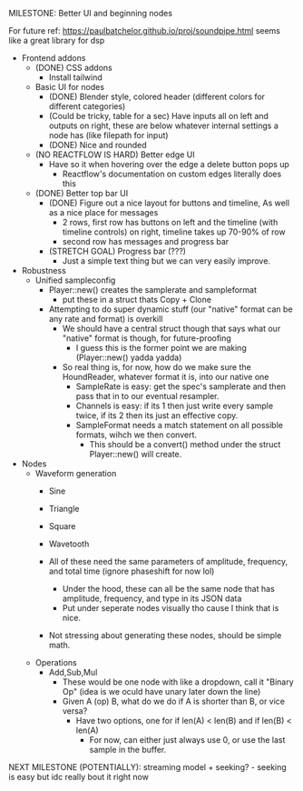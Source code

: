 MILESTONE: Better UI and beginning nodes

For future ref: https://paulbatchelor.github.io/proj/soundpipe.html seems like a great library for dsp
 
- Frontend addons
    - (DONE) CSS addons
        - Install tailwind
    - Basic UI for nodes
        - (DONE) Blender style, colored header (different colors for different categories)
        - (Could be tricky, table for a sec) Have inputs all on left and outputs on right, these are below whatever internal settings a node has (like filepath for input)
        - (DONE) Nice and rounded
    - (NO REACTFLOW IS HARD) Better edge UI
        - Have so it when hovering over the edge a delete button pops up
            - Reactflow's documentation on custom edges literally does this
    - (DONE) Better top bar UI
        - (DONE) Figure out a nice layout for buttons and timeline, As well as a nice place for messages
            - 2 rows, first row has buttons on left and the timeline (with timeline controls) on right, timeline takes up 70-90% of row
            - second row has messages and progress bar
        - (STRETCH GOAL) Progress bar (???)
            - Just a simple text thing but we can very easily improve.
- Robustness
    - Unified sampleconfig
        - Player::new() creates the samplerate and sampleformat
            - put these in a struct thats Copy + Clone
        - Attempting to do super dynamic stuff (our "native" format can be any rate and format) is overkill
            - We should have a central struct though that says what our "native" format is though, for future-proofing
                - I guess this is the former point we are making (Player::new() yadda yadda)
            - So real thing is, for now, how do we make sure the HoundReader, whatever format it is, into our native one
                - SampleRate is easy: get the spec's samplerate and then pass that in to our eventual resampler.
                - Channels is easy: if its 1 then just write every sample twice, if its 2 then its just an effective copy.
                - SampleFormat needs a match statement on all possible formats, wihch we then convert.
                    - This should be a convert() method under the struct Player::new() will create. 
- Nodes
    - Waveform generation
        - Sine
        - Triangle
        - Square
        - Wavetooth

        - All of these need the same parameters of amplitude, frequency, and total time (ignore phaseshift for now lol)
            - Under the hood, these can all be the same node that has amplitude, frequency, and type in its JSON data
            - Put under seperate nodes visually tho cause I think that is nice.
        - Not stressing about generating these nodes, should be simple math.
    - Operations
        - Add,Sub,Mul
            - These would be one node with like a dropdown, call it "Binary Op" (idea is we oculd have unary later down the line)
            - Given A (op) B, what do we do if A is shorter than B, or vice versa?
                - Have two options, one for if len(A) < len(B) and if len(B) < len(A)
                    - For now, can either just always use 0, or use the last sample in the buffer.

NEXT MILESTONE (POTENTIALLY): streaming model + seeking?
    - seeking is easy but idc really bout it right now